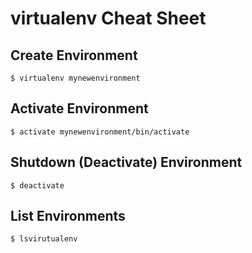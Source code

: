 # virtualenv Cheat Sheet

## Create Environment
```
$ virtualenv mynewenvironment
```

## Activate Environment
```
$ activate mynewenvironment/bin/activate
```

## Shutdown (Deactivate) Environment
```
$ deactivate
```

## List Environments
```
$ lsvirutualenv
```
